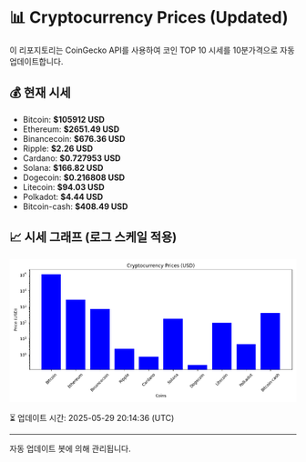 
# 📊 Cryptocurrency Prices (Updated)

이 리포지토리는 CoinGecko API를 사용하여 코인 TOP 10 시세를 10분가격으로 자동 업데이트합니다.

## 💰 현재 시세
- Bitcoin: **$105912 USD**
- Ethereum: **$2651.49 USD**
- Binancecoin: **$676.36 USD**
- Ripple: **$2.26 USD**
- Cardano: **$0.727953 USD**
- Solana: **$166.82 USD**
- Dogecoin: **$0.216808 USD**
- Litecoin: **$94.03 USD**
- Polkadot: **$4.44 USD**
- Bitcoin-cash: **$408.49 USD**

## 📈 시세 그래프 (로그 스케일 적용)
![Crypto Prices](crypto_prices.png)

⏳ 업데이트 시간: 2025-05-29 20:14:36 (UTC)

---
자동 업데이트 봇에 의해 관리됩니다.
